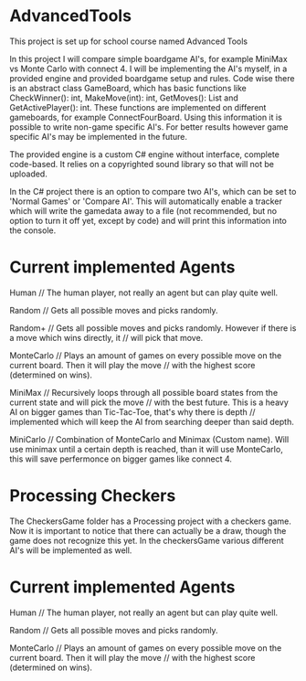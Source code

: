 # AdvancedTools
This project is set up for school course named Advanced Tools

In this project I will compare simple boardgame AI's, for example MiniMax vs Monte Carlo with connect 4.
I will be implementing the AI's myself, in a provided engine and provided boardgame setup and rules. Code wise
there is an abstract class GameBoard, which has basic functions like CheckWinner(): int, MakeMove(int): int,
GetMoves(): List<int> and GetActivePlayer(): int. These functions are implemented on different gameboards, for example
ConnectFourBoard. Using this information it is possible to write non-game specific AI's. For better results however
game specific AI's may be implemented in the future.

The provided engine is a custom C# engine without interface, complete code-based. It relies on a copyrighted sound library
so that will not be uploaded. 

In the C# project there is an option to compare two AI's, which can be set to 'Normal Games' or 'Compare AI'. 
This will automatically enable a tracker which will write the gamedata away to a file (not recommended, but no option to turn it off yet,
except by code) and will print this information into the console.

Current implemented Agents
=======================================
Human         // The human player, not really an agent but can play quite well.

Random        // Gets all possible moves and picks randomly.

Random+       // Gets all possible moves and picks randomly. However if there is a move which wins directly, it 
              // will pick that move.

MonteCarlo    // Plays an amount of games on every possible move on the current board. Then it will play the move
              // with the highest score (determined on wins).

MiniMax       // Recursively loops through all possible board states from the current state and will pick the move
              // with the best future. This is a heavy AI on bigger games than Tic-Tac-Toe, that's why there is depth
              // implemented which will keep the AI from searching deeper than said depth.

MiniCarlo     // Combination of MonteCarlo and Minimax (Custom name). Will use minimax until a certain depth is
		 reached, than it will use MonteCarlo, this will save perfermonce on bigger games like connect 4.


Processing Checkers
=======================================
The CheckersGame folder has a Processing project with a checkers game. Now it is important to notice that there can actually be a draw,
though the game does not recognize this yet. In the checkersGame various different AI's will be implemented as well.

Current implemented Agents
=======================================
Human         // The human player, not really an agent but can play quite well.

Random        // Gets all possible moves and picks randomly.

MonteCarlo    // Plays an amount of games on every possible move on the current board. Then it will play the move
              // with the highest score (determined on wins).